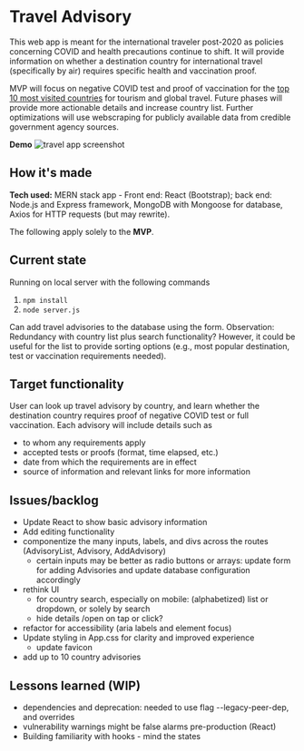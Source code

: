 # Travel Advisory 
This web app is meant for the international traveler post-2020 as policies concerning COVID and health precautions continue to shift.
It will provide information on whether a destination country for international travel (specifically by air) requires specific health and vaccination proof. 

MVP will focus on negative COVID test and proof of vaccination for the [top 10 most visited countries](https://worldpopulationreview.com/country-rankings/most-visited-countries) for tourism and global travel. 
Future phases will provide more actionable details and increase country list.
Further optimizations will use webscraping for publicly available data from credible government agency sources.

**Demo**
![travel app screenshot](https://i.postimg.cc/KzWkXxTy/travel-demo-202206.png)

## How it's made
**Tech used:** MERN stack app - Front end: React (Bootstrap); back end: Node.js and Express framework, MongoDB with Mongoose for database, Axios for HTTP requests (but may rewrite).

The following apply solely to the **MVP**.

## Current state
Running on local server with the following commands
1. `npm install`
2. `node server.js` 

Can add travel advisories to the database using the form.
Observation: Redundancy with country list plus search functionality? However, it could be useful for the list to provide sorting options (e.g., most popular destination, test or vaccination requirements needed).

## Target functionality
User can look up travel advisory by country, and learn whether the destination country requires proof of negative COVID test or full vaccination.
Each advisory will include details such as 
- to whom any requirements apply
- accepted tests or proofs (format, time elapsed, etc.)
- date from which the requirements are in effect
- source of information and relevant links for more information

## Issues/backlog
- Update React to show basic advisory information
- Add editing functionality
- componentize the many inputs, labels, and divs across the routes (AdvisoryList, Advisory, AddAdvisory)
  -  certain inputs may be better as radio buttons or arrays: update form for adding Advisories and update database configuration accordingly
- rethink UI 
  - for country search, especially on mobile: (alphabetized) list or dropdown, or solely by search
  - hide details /open on tap or click?
- refactor for accessibility (aria labels and element focus)
- Update styling in App.css for clarity and improved experience
  - update favicon
- add up to 10 country advisories

## Lessons learned (WIP)
- dependencies and deprecation: needed to use flag --legacy-peer-dep, and overrides
- vulnerability warnings might be false alarms pre-production (React)
- Building familiarity with hooks - mind the states
